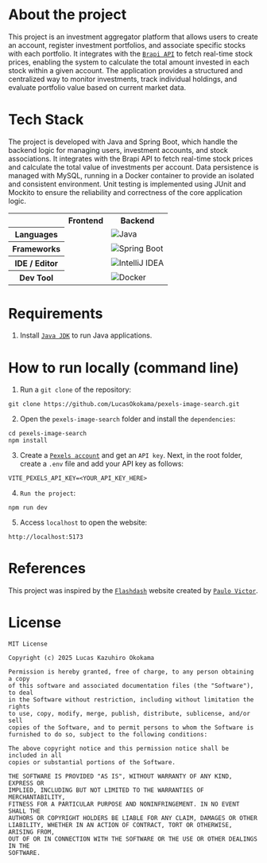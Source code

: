 
# About the project
This project is an investment aggregator platform that allows users to create an account, register investment portfolios, and associate specific stocks with each portfolio. It integrates with the [`Brapi API`](https://brapi.dev/) to fetch real-time stock prices, enabling the system to calculate the total amount invested in each stock within a given account. The application provides a structured and centralized way to monitor investments, track individual holdings, and evaluate portfolio value based on current market data.



# Tech Stack
The project is developed with Java and Spring Boot, which handle the backend logic for managing users, investment accounts, and stock associations. It integrates with the Brapi API to fetch real-time stock prices and calculate the total value of investments per account. Data persistence is managed with MySQL, running in a Docker container to provide an isolated and consistent environment. Unit testing is implemented using JUnit and Mockito to ensure the reliability and correctness of the core application logic.
<table align="center">
    <tr>
        <th></th>
        <th>
            Frontend
        </th>
        <th>
            Backend
        </th>
    </tr>
    <tr>
        <th>
            Languages
        </th>
        <td></td>
        <td>
            <img alt="Java" src="https://img.shields.io/badge/java-%23ED8B00.svg?style=for-the-badge&logo=openjdk&logoColor=white" />
        </td>
    </tr>
    <tr>
        <th>
            Frameworks
        </th>
        <td></td>
        <td>
            <img alt="Spring Boot" src="https://img.shields.io/badge/spring-%236DB33F.svg?style=for-the-badge&logo=spring&logoColor=white" />
        </td>
    </tr>
    <tr>
        <th>
            IDE / Editor
        </th>
        <td></td>
        <td>
            <img alt="IntelliJ IDEA" src="https://img.shields.io/badge/IntelliJIDEA-000000.svg?style=for-the-badge&logo=intellij-idea&logoColor=white" />
        </td>
    </tr>
    <tr>
        <th>
            Dev Tool
        </th>
        <td></td>
        <td>
            <img alt="Docker" src="https://img.shields.io/badge/docker-%230db7ed.svg?style=for-the-badge&logo=docker&logoColor=white" />
        </td>
    </tr>
</table>



# Requirements
1. Install [`Java JDK`](https://www.oracle.com/java/technologies/downloads/) to run Java applications.

   

# How to run locally (command line)
1. Run a `git clone` of the repository:
```
git clone https://github.com/LucasOkokama/pexels-image-search.git
```
2. Open the `pexels-image-search` folder and install the `dependencies`:
```
cd pexels-image-search
npm install
```
3. Create a [`Pexels account`](https://www.pexels.com/api/) and get an `API key`. Next, in the root folder, create a `.env` file and add your API key as follows:
```
VITE_PEXELS_API_KEY=<YOUR_API_KEY_HERE>
```
4. `Run the project`:
```
npm run dev
```
5. Access `localhost` to open the website:
```
http://localhost:5173
```

# References
This project was inspired by the [`Flashdash`](https://flashdash-nine.vercel.app/) website created by [`Paulo Victor`](https://github.com/paulopbi).


# License
```
MIT License

Copyright (c) 2025 Lucas Kazuhiro Okokama

Permission is hereby granted, free of charge, to any person obtaining a copy
of this software and associated documentation files (the "Software"), to deal
in the Software without restriction, including without limitation the rights
to use, copy, modify, merge, publish, distribute, sublicense, and/or sell
copies of the Software, and to permit persons to whom the Software is
furnished to do so, subject to the following conditions:

The above copyright notice and this permission notice shall be included in all
copies or substantial portions of the Software.

THE SOFTWARE IS PROVIDED "AS IS", WITHOUT WARRANTY OF ANY KIND, EXPRESS OR
IMPLIED, INCLUDING BUT NOT LIMITED TO THE WARRANTIES OF MERCHANTABILITY,
FITNESS FOR A PARTICULAR PURPOSE AND NONINFRINGEMENT. IN NO EVENT SHALL THE
AUTHORS OR COPYRIGHT HOLDERS BE LIABLE FOR ANY CLAIM, DAMAGES OR OTHER
LIABILITY, WHETHER IN AN ACTION OF CONTRACT, TORT OR OTHERWISE, ARISING FROM,
OUT OF OR IN CONNECTION WITH THE SOFTWARE OR THE USE OR OTHER DEALINGS IN THE
SOFTWARE.
```
